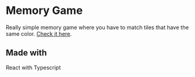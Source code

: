 # Memory Game

Really simple memory game where you have to match tiles that have the same color.
[Check it here](https://nixton9.github.io/MemoryGame/).

## Made with

React with Typescript
